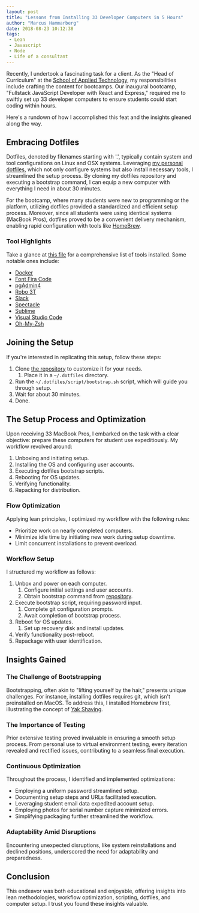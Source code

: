 ```yaml
---
layout: post
title: "Lessons from Installing 33 Developer Computers in 5 Hours"
author: "Marcus Hammarberg"
date: 2018-08-23 10:12:38
tags:
 - Lean
 - Javascript
 - Node
 - Life of a consultant
---
```


Recently, I undertook a fascinating task for a client. As the "Head of Curriculum" at the [School of Applied Technology](https://www.study-at-salt.com/), my responsibilities include crafting the content for bootcamps. Our inaugural bootcamp, "Fullstack JavaScript Developer with React and Express," required me to swiftly set up 33 developer computers to ensure students could start coding within hours.

Here's a rundown of how I accomplished this feat and the insights gleaned along the way.

<!-- excerpt-end -->

## Embracing Dotfiles

Dotfiles, denoted by filenames starting with '.', typically contain system and tool configurations on Linux and OSX systems. Leveraging [my personal dotfiles](https://github.com/marcusoftnet/dotfiles), which not only configure systems but also install necessary tools, I streamlined the setup process. By cloning my dotfiles repository and executing a bootstrap command, I can equip a new computer with everything I need in about 30 minutes.

For the bootcamp, where many students were new to programming or the platform, utilizing dotfiles provided a standardized and efficient setup process. Moreover, since all students were using identical systems (MacBook Pros), dotfiles proved to be a convenient delivery mechanism, enabling rapid configuration with tools like [HomeBrew](https://brew.sh/).

### Tool Highlights

Take a glance at [this file](https://github.com/saltsthlm/jsfullstackdev-dotfiles/blob/master/Brewfile) for a comprehensive list of tools installed. Some notable ones include:

* [Docker](https://www.docker.com/)
* [Font Fira Code](https://github.com/tonsky/FiraCode)
* [pgAdmin4](https://www.pgadmin.org/)
* [Robo 3T](https://robomongo.org/)
* [Slack](https://slack.com/)
* [Spectacle](https://www.spectacleapp.com/)
* [Sublime](https://www.sublimetext.com/)
* [Visual Studio Code](https://code.visualstudio.com/)
* [Oh-My-Zsh](https://ohmyz.sh/)

## Joining the Setup

If you're interested in replicating this setup, follow these steps:

1. Clone [the repository](https://github.com/saltsthlm/jsfullstackdev-dotfiles) to customize it for your needs.
   1. Place it in a `~/.dotfiles` directory.
2. Run the `~/.dotfiles/script/bootstrap.sh` script, which will guide you through setup.
3. Wait for about 30 minutes.
4. Done.

## The Setup Process and Optimization

Upon receiving 33 MacBook Pros, I embarked on the task with a clear objective: prepare these computers for student use expeditiously. My workflow revolved around:

1. Unboxing and initiating setup.
2. Installing the OS and configuring user accounts.
3. Executing dotfiles bootstrap scripts.
4. Rebooting for OS updates.
5. Verifying functionality.
6. Repacking for distribution.

### Flow Optimization

Applying lean principles, I optimized my workflow with the following rules:

* Prioritize work on nearly completed computers.
* Minimize idle time by initiating new work during setup downtime.
* Limit concurrent installations to prevent overload.

### Workflow Setup

I structured my workflow as follows:

1. Unbox and power on each computer.
   1. Configure initial settings and user accounts.
   2. Obtain bootstrap command from [repository](https://github.com/saltsthlm/jsfullstackdev-dotfiles).
2. Execute bootstrap script, requiring password input.
   1. Complete git configuration prompts.
   2. Await completion of bootstrap process.
3. Reboot for OS updates.
   1. Set up recovery disk and install updates.
4. Verify functionality post-reboot.
5. Repackage with user identification.

## Insights Gained

### The Challenge of Bootstrapping

Bootstrapping, often akin to "lifting yourself by the hair," presents unique challenges. For instance, installing dotfiles requires git, which isn't preinstalled on MacOS. To address this, I installed Homebrew first, illustrating the concept of [Yak Shaving](https://whatis.techtarget.com/definition/yak-shaving).

### The Importance of Testing

Prior extensive testing proved invaluable in ensuring a smooth setup process. From personal use to virtual environment testing, every iteration revealed and rectified issues, contributing to a seamless final execution.

### Continuous Optimization

Throughout the process, I identified and implemented optimizations:

* Employing a uniform password streamlined setup.
* Documenting setup steps and URLs facilitated execution.
* Leveraging student email data expedited account setup.
* Employing photos for serial number capture minimized errors.
* Simplifying packaging further streamlined the workflow.

### Adaptability Amid Disruptions

Encountering unexpected disruptions, like system reinstallations and declined positions, underscored the need for adaptability and preparedness.

## Conclusion

This endeavor was both educational and enjoyable, offering insights into lean methodologies, workflow optimization, scripting, dotfiles, and computer setup. I trust you found these insights valuable.
